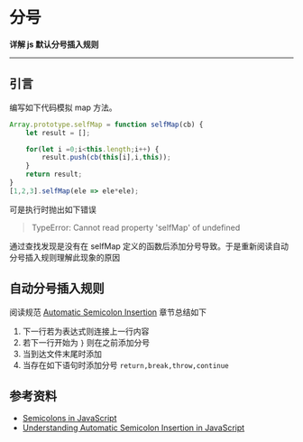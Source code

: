 # 分号

**详解 js 默认分号插入规则**


---

## 引言
编写如下代码模拟 map 方法。

```js
Array.prototype.selfMap = function selfMap(cb) {
	let result = [];

	for(let i =0;i<this.length;i++) {
		result.push(cb(this[i],i,this));
	}
	return result;
}
[1,2,3].selfMap(ele => ele*ele);
```

可是执行时抛出如下错误
> TypeError: Cannot read property 'selfMap' of undefined

通过查找发现是没有在 selfMap 定义的函数后添加分号导致。于是重新阅读自动分号插入规则理解此现象的原因

## 自动分号插入规则
阅读规范 [Automatic Semicolon Insertion](https://tc39.es/ecma262/#sec-automatic-semicolon-insertion) 章节总结如下

1. 下一行若为表达式则连接上一行内容
2. 若下一行开始为 `}` 则在之前添加分号
3. 当到达文件末尾时添加
4. 当存在如下语句时添加分号 `return,break,throw,continue`


## 参考资料
* [Semicolons in JavaScript](https://flaviocopes.com/javascript-automatic-semicolon-insertion/)
* [Understanding Automatic Semicolon Insertion in JavaScript ](http://www.bradoncode.com/blog/2015/08/26/javascript-semi-colon-insertion/)